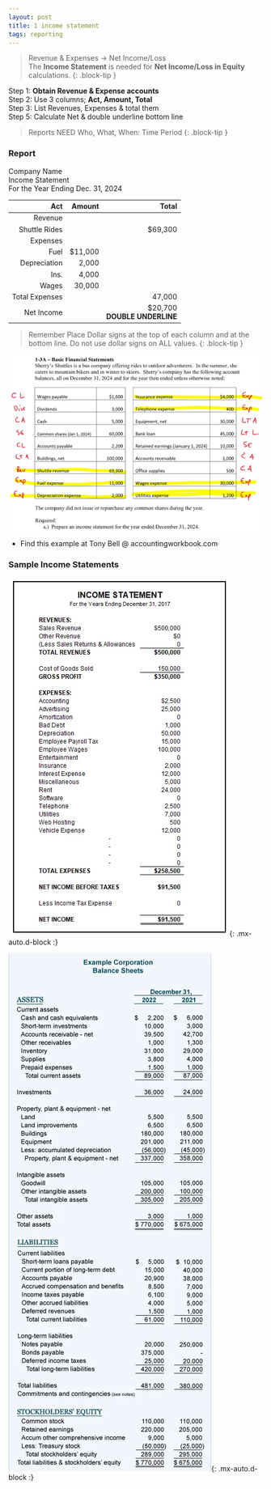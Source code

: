 ```yaml
---
layout: post
title: 1 income statement
tags: reporting
---
```



> Revenue & Expenses -> Net Income/Loss  
> The **Income Statement** is needed for **Net Income/Loss in Equity** calculations.
{: .block-tip }


Step 1: **Obtain Revenue & Expense accounts**     
Step 2: Use 3 columns; **Act, Amount, Total**   
Step 3: List Revenues, Expenses & total them      
Step 5: Calculate Net & double underline bottom line   

> Reports NEED
> Who, What, When: Time Period
{: .block-tip }

### Report

Company Name   
Income Statement   
For the Year Ending Dec. 31, 2024

| Act | Amount | Total |
|----:|-------:|------:|
| Revenue | | |
| Shuttle Rides | | $69,300 |
| Expenses | | |
| Fuel | $11,000 | |
| Depreciation | 2,000 | |
| Ins. | 4,000 | |
| Wages | 30,000 | |
| Total Expenses | | 47,000 |
| Net Income | | $20,700 <br> **DOUBLE UNDERLINE** |


> Remember
> Place Dollar signs at the top of each column and at the bottom line. Do not use dollar signs on ALL values.
{: .block-tip }


![Example Income Statement](/assets/tony-bell/prepare-income-statement.png)

- Find this example at Tony Bell @ accountingworkbook.com


### Sample Income Statements

![Example 1](/assets/misc/sample-income-statement.webp){: .mx-auto.d-block :}

![Example 2](/assets/misc/sample-income-statement2.webp){: .mx-auto.d-block :}
